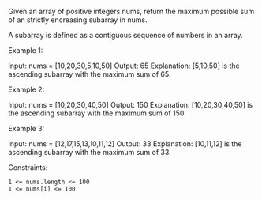 Given an array of positive integers nums, return the maximum possible sum of an strictly encreasing subarray in nums.

A subarray is defined as a contiguous sequence of numbers in an array.


Example 1:

Input: nums = [10,20,30,5,10,50]
Output: 65
Explanation: [5,10,50] is the ascending subarray with the maximum sum of 65.

Example 2:

Input: nums = [10,20,30,40,50]
Output: 150
Explanation: [10,20,30,40,50] is the ascending subarray with the maximum sum of 150.

Example 3:

Input: nums = [12,17,15,13,10,11,12]
Output: 33
Explanation: [10,11,12] is the ascending subarray with the maximum sum of 33.



Constraints:

    1 <= nums.length <= 100
    1 <= nums[i] <= 100
